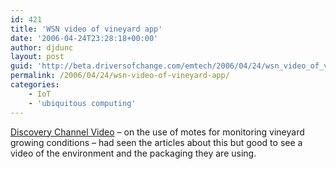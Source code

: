 ```yaml
---
id: 421
title: 'WSN video of vineyard app'
date: '2006-04-24T23:28:18+00:00'
author: djdunc
layout: post
guid: 'http://beta.driversofchange.com/emtech/2006/04/24/wsn_video_of_vineyard_app/'
permalink: /2006/04/24/wsn-video-of-vineyard-app/
categories:
    - IoT
    - 'ubiquitous computing'
---
```


[Discovery Channel Video](http://www.exn.ca/video/?video=exn20030925-wine.asx) – on the use of motes for monitoring vineyard growing conditions – had seen the articles about this but good to see a video of the environment and the packaging they are using.